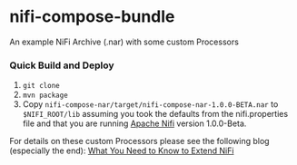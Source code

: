 # nifi-compose-bundle

An example NiFi Archive (.nar) with some custom Processors

### Quick Build and Deploy

  1. `git clone`
  2. `mvn package`
  3. Copy `nifi-compose-nar/target/nifi-compose-nar-1.0.0-BETA.nar` to `$NIFI_ROOT/lib` assuming you took the defaults from the nifi.properties file and that you are running [Apache Nifi](https://nifi.apache.org/) version 1.0.0-Beta.


For details on these custom Processors please see the following blog (especially the end): 
[What You Need to Know to Extend NiFi](https://www.compose.com/articles/what-you-need-to-know-to-extend-nifi)

